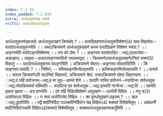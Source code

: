 ```yaml
---
index: 7.2.35
index_padded: 7.2.035
sutra: आर्धधातुकस्येड् वलादेः
vritti: mahabhashyam

---
```

 आर्धधातुकस्येड्वलादेः आर्धधातुकग्रहणं किमर्थम् ? ।। वलादिग्रहणमार्धधातुकविशेषणं(4) यथा विज्ञायेत-- वलादेरार्धधातुकस्येति ।। अथाऽक्रियमाणे आर्धधातुकग्रहणे कस्य वलादिग्रहणं विशेषणं स्यात् ? ।। अङ्गस्येति वर्ततेऽङ्गविशेषणम् ।। तत्र को दोषः ? ।। अङ्गस्य वलादेरादित ःथ्द्य;ट्प्रसज्येत--अडाड्वत् । तद्यथा--अडाटावङ्गस्यादितो भवतस्तद्वत् ।। क्रियमाणेऽप्यार्धधातुकग्रहणेऽनिष्टं शक्यं(5) विज्ञातुं --- वलादेरार्धधातुकस्य यदङ्गमिति । अक्रियमाणे चेष्टम्--अङ्गस्य योवलादिरिति ।। किं चाङ्गस्य वलादिः ? ।। निमित्तं, -- यस्मिन्नङ्गमित्येतद्भवति ।। कस्मिन्नङ्गमित्येतद्भवति ? ।। प्रत्यये ।। यावता क्रियमाणेऽपि चाऽनिष्टं विज्ञायते, अक्रियमाणे चेष्टं. तत्राऽक्रियमाणे एवेष्टं विज्ञास्यामः ।। ःथ्द्य;दं तर्हि प्रयोजनम्--ःथ्द्य;ह मा भूत्--आस्ते शेते ।। एतदपि नास्ति प्रयोजनं--रुदादिभ्यः सार्वधातुक ःथ्द्य;त्येतन्नियमार्थं भविष्यति -- रुदादिभ्य एव सार्वधातुक ःथ्द्य;ड्भवति नान्येभ्य ःथ्द्य;ति ।। एवमपि वृक्षत्वं वृक्षता -- अत्र प्राप्नोति ।। एवं तर्हि विहितविशेषणं धातुग्रहणं---धातोर्यो विहितः ।। ननु च(3) धातोरेवाऽयं विहितः ।। न चायं धातोरित्येवं विहितः ।। क्व पुनर्धातुग्रहणं प्रकृतम् ? ।। ऋत ःथ्द्य;द्धातोरिति ।। तद्वै षष्ठीनिर्दिष्टं पञ्ञ्चमीनिर्दिष्टेन चेह विहितः(4) शक्यते विशेषयितुम् ।। अथेदानीं षष्ठीनिर्दिष्टेनचापि विहितः(4)शक्यते विशेषयितुम् । शक्यमार्धधातुकग्रहणमकर्तुमिति ।। 